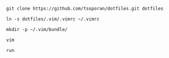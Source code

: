 ```
  git clone https://github.com/tsoporan/dotfiles.git dotfiles
```

```
  ln -s dotfiles/.vim/.vimrc ~/.vimrc
```

```
  mkdir -p ~/.vim/bundle/
```

```
  vim
```

```
  run
```

